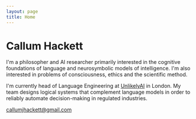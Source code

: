 ```yaml
---
layout: page
title: Home
---
```

# Callum Hackett

I'm a philosopher and AI researcher primarily interested in the cognitive foundations of language and neurosymbolic models of intelligence. I'm also interested in problems of consciousness, ethics and the scientific method.

I'm currently head of Language Engineering at [UnlikelyAI](https://www.unlikely.ai/) in London. My team designs logical systems that complement language models in order to reliably automate decision-making in regulated industries.

callumjhackett@gmail.com